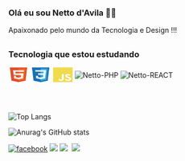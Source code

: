 ### Olá eu sou Netto d'Avila 👍🏻
Apaixonado pelo mundo da  Tecnologia e Design !!!

<h2 dir="auto"></h2>

### Tecnologia que estou estudando





<div style="display: inline_block">
<img align="middle" alt="Netto-HTML" height="30" width="40" src="https://raw.githubusercontent.com/devicons/devicon/master/icons/html5/html5-original.svg" style="max-width: 100%;">
<img align="middle" alt="Rafa-CSS" height="30" width="40" src="https://raw.githubusercontent.com/devicons/devicon/master/icons/css3/css3-original.svg" style="max-width: 100%;">
<img align="middle" alt="Netto-Js" height="30" width="40" src="https://raw.githubusercontent.com/devicons/devicon/master/icons/javascript/javascript-plain.svg" style="max-width: 100%;">
<img align="middle" alt="Netto-PHP" height="30" width="40" src="https://cdn.jsdelivr.net/gh/devicons/devicon@latest/icons/php/php-original.svg" style="max-width: 100%;">
<img align="middle" alt="Netto-REACT" height="30" width="40"src="https://cdn.jsdelivr.net/gh/devicons/devicon@latest/icons/react/react-original-wordmark.svg" style="max-width: 100%;">
<h2 dir="auto"></h2>
</div>
<br/>

![Top Langs](https://github-readme-stats.vercel.app/api/top-langs/?username=nettodavila&layout=compact)

![Anurag's GitHub stats](https://github-readme-stats.vercel.app/api?username=nettodavila&show_icons=true&theme=tokyonight)

[![facebook](https://img.shields.io/badge/LinkedIn-0077B5?style=for-the-badge&logo=linkedin&logoColor=white)](https://www.linkedin.com/in/netto-d-avila-undefined-830285299/)
[![](https://img.shields.io/badge/Instagram-E4405F?style=for-the-badge&logo=instagram&logoColor=white)](https://www.instagram.com/netto_davila/)
[![](https://camo.githubusercontent.com/8a15df73eefc8d613bab8230d8859b6328119607d14846dd1f1e0e9b526126b2/68747470733a2f2f696d672e736869656c64732e696f2f62616467652f2d476d61696c2d2532333333333f7374796c653d666f722d7468652d6261646765266c6f676f3d676d61696c266c6f676f436f6c6f723d7768697465)](netto.davila@gmail.com)
[![]()](netto.davila@gmail.com)
[![](https://img.shields.io/badge/Discord-7289DA?style=for-the-badge&logo=discord&logoColor=white)](netto.davila@gmail.com)
[![]()](https://discord.com/channels/@nettodavila)




           




